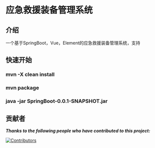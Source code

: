 # 应急救援装备管理系统

## 介绍

一个基于SpringBoot，Vue，Element的应急救援装备管理系统，支持

## 快速开始

### mvn -X clean install
###  mvn package
### java -jar SpringBoot-0.0.1-SNAPSHOT.jar

## 贡献者
***Thanks to the following people who have contributed to this project:***

[![Contributors](https://contrib.rocks/image?repo=Ashesttt/Emergency_Supplies_Management_System)](https://github.com/Ashesttt/Emergency_Supplies_Management_System/graphs/contributors)
